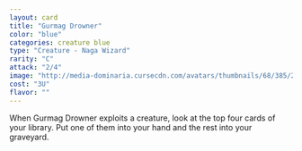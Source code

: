 ```yaml
---
layout: card
title: "Gurmag Drowner"
color: "blue"
categories: creature blue
type: "Creature - Naga Wizard"
rarity: "C"
attack: "2/4"
image: "http://media-dominaria.cursecdn.com/avatars/thumbnails/68/385/200/283/635618468361935920.png"
cost: "3U"
flavor: ""
---
```


When Gurmag Drowner exploits a creature, look at the top four cards of your library. Put one of them into your hand and the rest into your graveyard.
